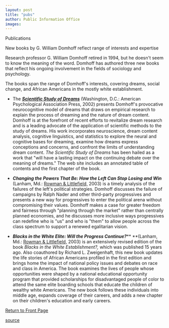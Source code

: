 ```yaml
---
layout: post
title: "pubs"
author: Public Information Office
images:
---
```


Publications

New books by G. William Domhoff reflect range of interests and expertise

Research professor G. William Domhoff retired in 1994, but he doesn't seem to know the meaning of the word. Domhoff has authored three new books that reflect his ongoing involvement in the fields of sociology and psychology.  

The books span the range of Domhoff's interests, covering dreams, social change, and African Americans in the mostly white establishment.

* The [_**Scientific Study of Dreams**_][1] (Washington, D.C.: American Psychological Association Press, 2002) presents Domhoff's provocative neurocognitive model of dreams that draws on empirical research to explain the process of dreaming and the nature of dream content. Domhoff is at the forefront of recent efforts to revitalize dream research and is a leading advocate of the application of scientific methods to the study of dreams. His work incorporates neuroscience, dream content analysis, cognitive linguistics, and statistics to explore the neural and cognitive bases for dreaming, examine how dreams express conceptions and concerns, and confront the limits of understanding dream content. _The Scientific Study of Dreams_ has been hailed as a work that "will have a lasting impact on the continuing debate over the meaning of dreams." The web site includes an annotated table of contents and the first chapter of the book.  
  

* _**Changing the Powers That Be: How the Left Can Stop Losing and Win**_ (Lanham, Md.: [Rowman & Littlefield,][2] 2003) is a timely analysis of the failures of the left's political strategies. Domhoff discusses the failure of campaigns by Ralph Nader and other third-party progressives and presents a new way for progressives to enter the political arena without compromising their values. Domhoff makes a case for greater freedom and fairness through "planning through the market" rather than centrally planned economies, and he discusses more inclusive ways progressives can redefine who is "us" and who is "them" to allow people across the class spectrum to support a renewed egalitarian vision.  
  

* _**Blacks in the White Elite: Will the Progress Continue?**_** **(Lanham, Md.: [Rowman & Littlefield,][2] 2003) is an extensively revised edition of the book _Blacks in the White Establishment?,_ which was published 15 years ago. Also coauthored by Richard L. Zweigenhaft, this new book updates the life stories of African Americans profiled in the first edition and brings home the impact of national policy issues and debates on race and class in America. The book examines the lives of people whose opportunities were shaped by a national educational opportunity program that provided scholarships for disadvantaged people of color to attend the same elite boarding schools that educate the children of wealthy white Americans. The new book follows these individuals into middle age, expands coverage of their careers, and adds a new chapter on their children's education and early careers.

[Return to Front Page][3]

[1]: http://psych.ucsc.edu/dreams/TSSOD/index.html
[2]: http://www.rowmanlittlefield.com/catalog/
[3]: http://currents.ucsc.edu/

[source](http://www1.ucsc.edu/currents/02-03/04-14/pubs.html "Permalink to pubs")
